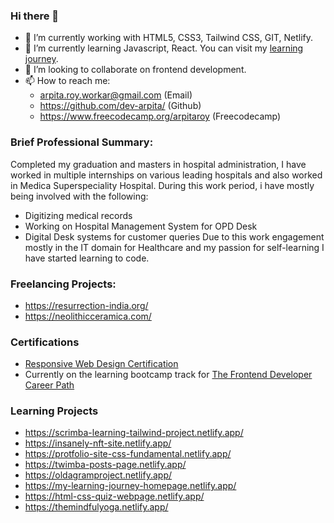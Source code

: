 ### Hi there 👋
- 🔭 I’m currently working with HTML5, CSS3, Tailwind CSS, GIT, Netlify.
- 🌱 I’m currently learning Javascript, React. You can visit my [learning journey](learning.md).
- 👯 I’m looking to collaborate on frontend development.
- 📫 How to reach me:
  - arpita.roy.workar@gmail.com (Email)
  - https://github.com/dev-arpita/ (Github)
  - https://www.freecodecamp.org/arpitaroy (Freecodecamp)

### Brief Professional Summary:

Completed my graduation and masters in hospital administration, I have worked in multiple internships on various leading hospitals and also worked in Medica Superspeciality Hospital. During this work period, i have mostly being involved with the following:
- Digitizing medical records
- Working on Hospital Management System for OPD Desk
- Digital Desk systems for customer queries
Due to this work engagement mostly in the IT domain for Healthcare and my passion for self-learning I have started learning to code.

### Freelancing Projects:
- https://resurrection-india.org/
- https://neolithicceramica.com/
  
### Certifications
- [Responsive Web Design Certification](https://www.freecodecamp.org/certification/arpitaroy/responsive-web-design)
- Currently on the learning bootcamp track for [The Frontend Developer Career Path](https://scrimba.com/learn/frontend)

### Learning Projects
- https://scrimba-learning-tailwind-project.netlify.app/
- https://insanely-nft-site.netlify.app/
- https://protfolio-site-css-fundamental.netlify.app/
- https://twimba-posts-page.netlify.app/
- https://oldagramproject.netlify.app/
- https://my-learning-journey-homepage.netlify.app/
- https://html-css-quiz-webpage.netlify.app/
- https://themindfulyoga.netlify.app/
  
<!--
**dev-arpita/dev-arpita** is a ✨ _special_ ✨ repository because its `README.md` (this file) appears on your GitHub profile.

Here are some ideas to get you started:

- 🔭 I’m currently working on ...
- 🌱 I’m currently learning ...
- 👯 I’m looking to collaborate on ...
- 🤔 I’m looking for help with ...
- 💬 Ask me about ...
- 📫 How to reach me: ...
- 😄 Pronouns: ...
- ⚡ Fun fact: ...
-->

